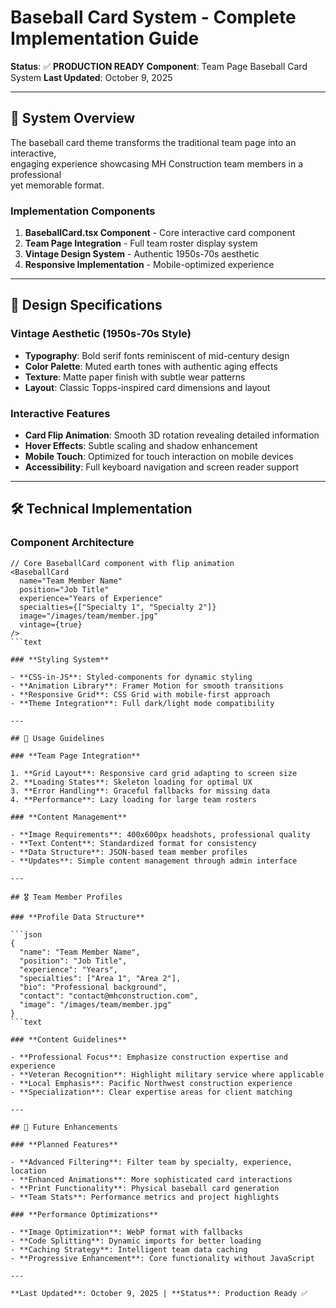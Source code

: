 # Baseball Card System - Complete Implementation Guide

**Status**: ✅ **PRODUCTION READY**
**Component**: Team Page Baseball Card System
**Last Updated**: October 9, 2025

---

## 🎯 System Overview

The baseball card theme transforms the traditional team page into an interactive,  
engaging experience showcasing MH Construction team members in a professional  
yet memorable format.

### **Implementation Components**

1. **BaseballCard.tsx Component** - Core interactive card component
2. **Team Page Integration** - Full team roster display system
3. **Vintage Design System** - Authentic 1950s-70s aesthetic
4. **Responsive Implementation** - Mobile-optimized experience

---

## 🎨 Design Specifications

### **Vintage Aesthetic (1950s-70s Style)**

- **Typography**: Bold serif fonts reminiscent of mid-century design
- **Color Palette**: Muted earth tones with authentic aging effects
- **Texture**: Matte paper finish with subtle wear patterns
- **Layout**: Classic Topps-inspired card dimensions and layout

### **Interactive Features**

- **Card Flip Animation**: Smooth 3D rotation revealing detailed information
- **Hover Effects**: Subtle scaling and shadow enhancement
- **Mobile Touch**: Optimized for touch interaction on mobile devices
- **Accessibility**: Full keyboard navigation and screen reader support

---

## 🛠️ Technical Implementation

### **Component Architecture**

```tsx
// Core BaseballCard component with flip animation
<BaseballCard
  name="Team Member Name"
  position="Job Title"
  experience="Years of Experience"
  specialties={["Specialty 1", "Specialty 2"]}
  image="/images/team/member.jpg"
  vintage={true}
/>
```text

### **Styling System**

- **CSS-in-JS**: Styled-components for dynamic styling
- **Animation Library**: Framer Motion for smooth transitions
- **Responsive Grid**: CSS Grid with mobile-first approach
- **Theme Integration**: Full dark/light mode compatibility

---

## 📱 Usage Guidelines

### **Team Page Integration**

1. **Grid Layout**: Responsive card grid adapting to screen size
2. **Loading States**: Skeleton loading for optimal UX
3. **Error Handling**: Graceful fallbacks for missing data
4. **Performance**: Lazy loading for large team rosters

### **Content Management**

- **Image Requirements**: 400x600px headshots, professional quality
- **Text Content**: Standardized format for consistency
- **Data Structure**: JSON-based team member profiles
- **Updates**: Simple content management through admin interface

---

## 🎖️ Team Member Profiles

### **Profile Data Structure**

```json
{
  "name": "Team Member Name",
  "position": "Job Title",
  "experience": "Years",
  "specialties": ["Area 1", "Area 2"],
  "bio": "Professional background",
  "contact": "contact@mhconstruction.com",
  "image": "/images/team/member.jpg"
}
```text

### **Content Guidelines**

- **Professional Focus**: Emphasize construction expertise and experience
- **Veteran Recognition**: Highlight military service where applicable
- **Local Emphasis**: Pacific Northwest construction experience
- **Specialization**: Clear expertise areas for client matching

---

## 🚀 Future Enhancements

### **Planned Features**

- **Advanced Filtering**: Filter team by specialty, experience, location
- **Enhanced Animations**: More sophisticated card interactions
- **Print Functionality**: Physical baseball card generation
- **Team Stats**: Performance metrics and project highlights

### **Performance Optimizations**

- **Image Optimization**: WebP format with fallbacks
- **Code Splitting**: Dynamic imports for better loading
- **Caching Strategy**: Intelligent team data caching
- **Progressive Enhancement**: Core functionality without JavaScript

---

**Last Updated**: October 9, 2025 | **Status**: Production Ready ✅
